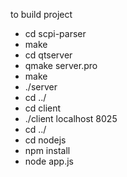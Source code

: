 to build project

 - cd scpi-parser
 - make
 - cd qtserver
 - qmake server.pro
 - make
 - ./server
 - cd ../
 - cd client
 - ./client localhost 8025
 - cd ../
 - cd nodejs 
 - npm install
 - node app.js

